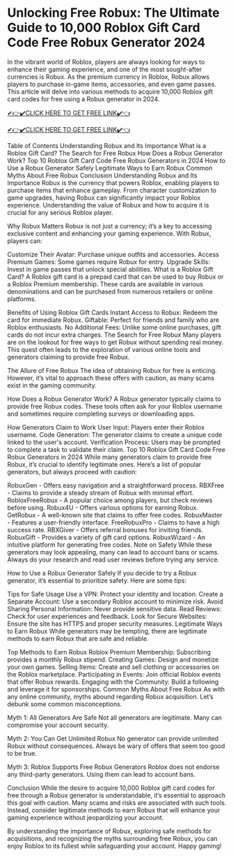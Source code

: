 # Unlocking Free Robux: The Ultimate Guide to 10,000 Roblox Gift Card Code Free Robux Generator 2024
In the vibrant world of Roblox, players are always looking for ways to enhance their gaming experience, and one of the most sought-after currencies is Robux. As the premium currency in Roblox, Robux allows players to purchase in-game items, accessories, and even game passes. This article will delve into various methods to acquire 10,000 Roblox gift card codes for free using a Robux generator in 2024.

[✔👉✔️CLICK HERE TO GET FREE LINK✔️👈](https://todaylink.site/Codes)

[✔👉✔️CLICK HERE TO GET FREE LINK✔️👈](https://todaylink.site/Codes)

Table of Contents
Understanding Robux and Its Importance
What is a Roblox Gift Card?
The Search for Free Robux
How Does a Robux Generator Work?
Top 10 Roblox Gift Card Code Free Robux Generators in 2024
How to Use a Robux Generator Safely
Legitimate Ways to Earn Robux
Common Myths About Free Robux
Conclusion
Understanding Robux and Its Importance
Robux is the currency that powers Roblox, enabling players to purchase items that enhance gameplay. From character customization to game upgrades, having Robux can significantly impact your Roblox experience. Understanding the value of Robux and how to acquire it is crucial for any serious Roblox player.

Why Robux Matters
Robux is not just a currency; it’s a key to accessing exclusive content and enhancing your gaming experience. With Robux, players can:

Customize Their Avatar: Purchase unique outfits and accessories.
Access Premium Games: Some games require Robux for entry.
Upgrade Skills: Invest in game passes that unlock special abilities.
What is a Roblox Gift Card?
A Roblox gift card is a prepaid card that can be used to buy Robux or a Roblox Premium membership. These cards are available in various denominations and can be purchased from numerous retailers or online platforms.

Benefits of Using Roblox Gift Cards
Instant Access to Robux: Redeem the card for immediate Robux.
Giftable: Perfect for friends and family who are Roblox enthusiasts.
No Additional Fees: Unlike some online purchases, gift cards do not incur extra charges.
The Search for Free Robux
Many players are on the lookout for free ways to get Robux without spending real money. This quest often leads to the exploration of various online tools and generators claiming to provide free Robux.

The Allure of Free Robux
The idea of obtaining Robux for free is enticing. However, it’s vital to approach these offers with caution, as many scams exist in the gaming community.

How Does a Robux Generator Work?
A Robux generator typically claims to provide free Robux codes. These tools often ask for your Roblox username and sometimes require completing surveys or downloading apps.

How Generators Claim to Work
User Input: Players enter their Roblox username.
Code Generation: The generator claims to create a unique code linked to the user's account.
Verification Process: Users may be prompted to complete a task to validate their claim.
Top 10 Roblox Gift Card Code Free Robux Generators in 2024
While many generators claim to provide free Robux, it’s crucial to identify legitimate ones. Here’s a list of popular generators, but always proceed with caution:

RobuxGen - Offers easy navigation and a straightforward process.
RBXFree - Claims to provide a steady stream of Robux with minimal effort.
RobloxFreeRobux - A popular choice among players, but check reviews before using.
Robux4U - Offers various options for earning Robux.
GetRobux - A well-known site that claims to offer free codes.
RobuxMaster - Features a user-friendly interface.
FreeRobuxPro - Claims to have a high success rate.
RBXGiver - Offers referral bonuses for inviting friends.
RobuxGift - Provides a variety of gift card options.
RobuxWizard - An intuitive platform for generating free codes.
Note on Safety
While these generators may look appealing, many can lead to account bans or scams. Always do your research and read user reviews before trying any service.

How to Use a Robux Generator Safely
If you decide to try a Robux generator, it’s essential to prioritize safety. Here are some tips:

Tips for Safe Usage
Use a VPN: Protect your identity and location.
Create a Separate Account: Use a secondary Roblox account to minimize risk.
Avoid Sharing Personal Information: Never provide sensitive data.
Read Reviews: Check for user experiences and feedback.
Look for Secure Websites: Ensure the site has HTTPS and proper security measures.
Legitimate Ways to Earn Robux
While generators may be tempting, there are legitimate methods to earn Robux that are safe and reliable.

Top Methods to Earn Robux
Roblox Premium Membership: Subscribing provides a monthly Robux stipend.
Creating Games: Design and monetize your own games.
Selling Items: Create and sell clothing or accessories on the Roblox marketplace.
Participating in Events: Join official Roblox events that offer Robux rewards.
Engaging with the Community: Build a following and leverage it for sponsorships.
Common Myths About Free Robux
As with any online community, myths abound regarding Robux acquisition. Let’s debunk some common misconceptions.

Myth 1: All Generators Are Safe
Not all generators are legitimate. Many can compromise your account security.

Myth 2: You Can Get Unlimited Robux
No generator can provide unlimited Robux without consequences. Always be wary of offers that seem too good to be true.

Myth 3: Roblox Supports Free Robux Generators
Roblox does not endorse any third-party generators. Using them can lead to account bans.

Conclusion
While the desire to acquire 10,000 Roblox gift card codes for free through a Robux generator is understandable, it’s essential to approach this goal with caution. Many scams and risks are associated with such tools. Instead, consider legitimate methods to earn Robux that will enhance your gaming experience without jeopardizing your account.

By understanding the importance of Robux, exploring safe methods for acquisitions, and recognizing the myths surrounding free Robux, you can enjoy Roblox to its fullest while safeguarding your account. Happy gaming!
